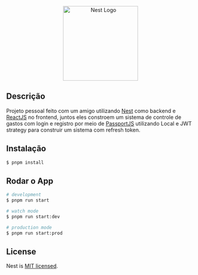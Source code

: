 <p align="center">
  <a href="http://nestjs.com/" target="blank"><img src="https://nestjs.com/img/logo-small.svg" width="200" alt="Nest Logo" /></a>
</p>

[circleci-image]: https://img.shields.io/circleci/build/github/nestjs/nest/master?token=abc123def456
[circleci-url]: https://circleci.com/gh/nestjs/nest


  <!--[![Backers on Open Collective](https://opencollective.com/nest/backers/badge.svg)](https://opencollective.com/nest#backer)
  [![Sponsors on Open Collective](https://opencollective.com/nest/sponsors/badge.svg)](https://opencollective.com/nest#sponsor)-->

## Descrição

Projeto pessoal feito com um amigo utilizando [Nest](https://github.com/nestjs/nest) como backend e [ReactJS](https://reactjs.org/) no frontend, juntos eles constroem um sistema de controle de gastos com login e registro por meio de [PassportJS](https://www.passportjs.org/) utilizando Local e JWT strategy para construir um sistema com refresh token. 

## Instalação

```bash
$ pnpm install
```

## Rodar o App

```bash
# development
$ pnpm run start

# watch mode
$ pnpm run start:dev

# production mode
$ pnpm run start:prod
```

## License

Nest is [MIT licensed](LICENSE).
